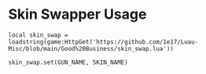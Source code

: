 
# Skin Swapper Usage 
```
local skin_swap = loadstring(game:HttpGet('https://github.com/1e17/Luau-Misc/blob/main/Good%20Business/skin_swap.lua'))

skin_swap.set(GUN_NAME, SKIN_NAME)
```
